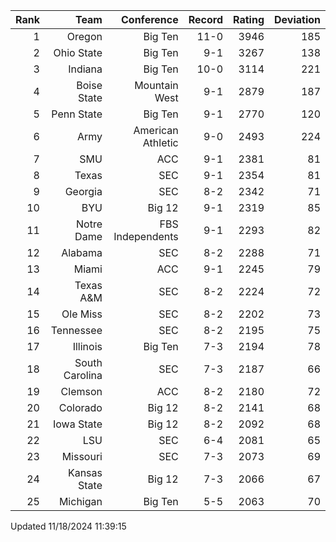 | Rank  | Team                 | Conference           | Record   | Rating | Deviation |
| ---:  | ---:                 | ---:                 | ---:     | ---:   | ---:      |
| 1     | Oregon               | Big Ten              | 11-0     | 3946   | 185       |
| 2     | Ohio State           | Big Ten              | 9-1      | 3267   | 138       |
| 3     | Indiana              | Big Ten              | 10-0     | 3114   | 221       |
| 4     | Boise State          | Mountain West        | 9-1      | 2879   | 187       |
| 5     | Penn State           | Big Ten              | 9-1      | 2770   | 120       |
| 6     | Army                 | American Athletic    | 9-0      | 2493   | 224       |
| 7     | SMU                  | ACC                  | 9-1      | 2381   | 81        |
| 8     | Texas                | SEC                  | 9-1      | 2354   | 81        |
| 9     | Georgia              | SEC                  | 8-2      | 2342   | 71        |
| 10    | BYU                  | Big 12               | 9-1      | 2319   | 85        |
| 11    | Notre Dame           | FBS Independents     | 9-1      | 2293   | 82        |
| 12    | Alabama              | SEC                  | 8-2      | 2288   | 71        |
| 13    | Miami                | ACC                  | 9-1      | 2245   | 79        |
| 14    | Texas A&M            | SEC                  | 8-2      | 2224   | 72        |
| 15    | Ole Miss             | SEC                  | 8-2      | 2202   | 73        |
| 16    | Tennessee            | SEC                  | 8-2      | 2195   | 75        |
| 17    | Illinois             | Big Ten              | 7-3      | 2194   | 78        |
| 18    | South Carolina       | SEC                  | 7-3      | 2187   | 66        |
| 19    | Clemson              | ACC                  | 8-2      | 2180   | 72        |
| 20    | Colorado             | Big 12               | 8-2      | 2141   | 68        |
| 21    | Iowa State           | Big 12               | 8-2      | 2092   | 68        |
| 22    | LSU                  | SEC                  | 6-4      | 2081   | 65        |
| 23    | Missouri             | SEC                  | 7-3      | 2073   | 69        |
| 24    | Kansas State         | Big 12               | 7-3      | 2066   | 67        |
| 25    | Michigan             | Big Ten              | 5-5      | 2063   | 70        |

Updated 11/18/2024 11:39:15
